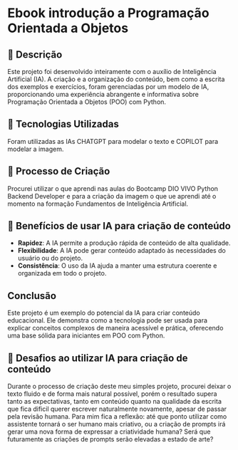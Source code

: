 # Ebook introdução a Programação Orientada a Objetos

## 📒 Descrição
Este projeto foi desenvolvido inteiramente com o auxílio de Inteligência Artificial (IA). A criação e a organização do conteúdo, bem como a escrita dos exemplos e exercícios, foram gerenciadas por um modelo de IA, proporcionando uma experiência abrangente e informativa sobre Programação Orientada a Objetos (POO) com Python.

## 🤖 Tecnologias Utilizadas
Foram utilizadas as IAs CHATGPT para modelar o texto e COPILOT para modelar a imagem.

## 🧐 Processo de Criação
Procurei utilizar o que aprendi nas aulas do Bootcamp DIO VIVO Python Backend Developer e
para a criação da imagem o que ue aprendi até o momento na formação Fundamentos de Inteligência Artificial.

## 🚀 Benefícios de usar IA para criação de conteúdo

- **Rapidez**: A IA permite a produção rápida de conteúdo de alta qualidade.
- **Flexibilidade**: A IA pode gerar conteúdo adaptado às necessidades do usuário ou do projeto.
- **Consistência**: O uso da IA ajuda a manter uma estrutura coerente e organizada em todo o projeto.

## Conclusão

Este projeto é um exemplo do potencial da IA para criar conteúdo educacional. Ele demonstra como a tecnologia pode ser usada para explicar conceitos complexos de maneira acessível e prática, oferecendo uma base sólida para iniciantes em POO com Python.

## 💭 Desafios ao utilizar IA para criação de conteúdo
Durante o processo de criação deste meu simples projeto, procurei deixar o texto fluido e de forma mais natural possível, porém o resultado supera tanto as expectativas, tanto em conteúdo quanto na qualidade da escrita que fica dificil querer escrever naturalmente novamente, apesar de passar pela revisão humana. Para mim fica a reflexão: até que ponto utilizar como assistente tornará o ser humano mais criativo, ou a criação de prompts irá gerar uma nova forma de expressar a criatividade humana? Será que futuramente as criações de prompts serão elevadas a estado de arte?
